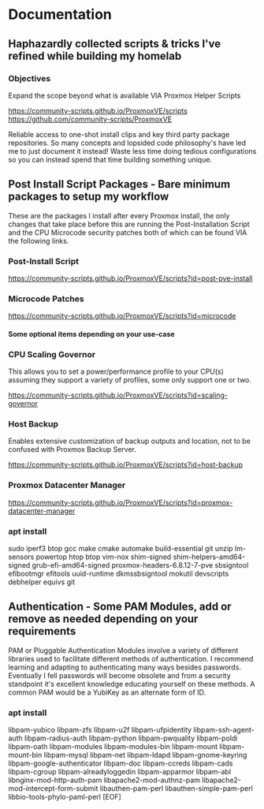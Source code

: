 # Documentation

## Haphazardly collected scripts & tricks I've refined while building my homelab

### Objectives

Expand the scope beyond what is available VIA Proxmox Helper Scripts

<https://community-scripts.github.io/ProxmoxVE/scripts>
<https://github.com/community-scripts/ProxmoxVE>

Reliable access to one-shot install clips and key third party package
repositories. So many concepts and lopsided code philosophy's have led
me to just document it instead! Waste less time doing tedious configurations
so you can instead spend that time building something unique.

## Post Install Script Packages - Bare minimum packages to setup my workflow

<p>These are the packages I install after every Proxmox install, the only changes
that take place before this are running the Post-Installation Script and the CPU
Microcode security patches both of which can be found VIA the following links.

### Post-Install Script

<https://community-scripts.github.io/ProxmoxVE/scripts?id=post-pve-install>

### Microcode Patches

<https://community-scripts.github.io/ProxmoxVE/scripts?id=microcode>

#### Some optional items depending on your use-case

### CPU Scaling Governor

<p> This allows you to set a power/performance profile to your CPU(s) assuming
they support a variety of profiles, some only support one or two.

<https://community-scripts.github.io/ProxmoxVE/scripts?id=scaling-governor>

### Host Backup

<p> Enables extensive customization of backup outputs and location, not to
be confused with Proxmox Backup Server.

<https://community-scripts.github.io/ProxmoxVE/scripts?id=host-backup>

### Proxmox Datacenter Manager

<https://community-scripts.github.io/ProxmoxVE/scripts?id=proxmox-datacenter-manager>

<h3>apt install</h3>
sudo
iperf3
btop
gcc
make
cmake
automake
build-essential
git
unzip
lm-sensors
powertop
htop
btop
vim-nox
shim-signed
shim-helpers-amd64-signed
grub-efi-amd64-signed
proxmox-headers-6.8.12-7-pve
sbsigntool
efibootmgr
efitools
uuid-runtime
dkmssbsigntool
mokutil
devscripts
debhelper
equivs
git

## Authentication - Some PAM Modules, add or remove as needed depending on your requirements

<p>PAM or Pluggable Authentication Modules involve a variety of different
libraries used to facilitate different methods of authentication. I recommend
learning and adapting to authenticating many ways besides passwords. Eventually
I fell passwords will become obsolete and from a security standpoint it's
excellent knowledge educating yourself on these methods. A common PAM would be
a YubiKey as an alternate form of ID.

<h3>apt install</h3>
libpam-yubico
libpam-zfs
libpam-u2f
libpam-ufpidentity
libpam-ssh-agent-auth
libpam-radius-auth
libpam-python
libpam-pwquality
libpam-poldi
libpam-oath
libpam-modules
libpam-modules-bin
libpam-mount
libpam-mount-bin
libpam-mysql
libpam-net
libpam-ldapd
libpam-gnome-keyring
libpam-google-authenticator
libpam-doc
libpam-ccreds
libpam-cads
libpam-cgroup
libpam-alreadyloggedin
libpam-apparmor
libpam-abl
libnginx-mod-http-auth-pam
libapache2-mod-authnz-pam
libapache2-mod-intercept-form-submit
libauthen-pam-perl
libauthen-simple-pam-perl
libbio-tools-phylo-paml-perl
[EOF]
